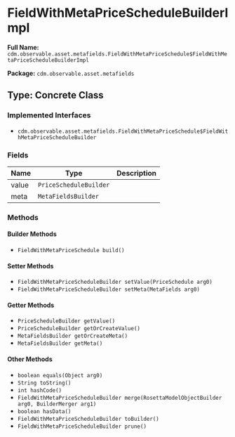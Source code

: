# FieldWithMetaPriceScheduleBuilderImpl

**Full Name:** `cdm.observable.asset.metafields.FieldWithMetaPriceSchedule$FieldWithMetaPriceScheduleBuilderImpl`

**Package:** `cdm.observable.asset.metafields`

## Type: Concrete Class

### Implemented Interfaces

- `cdm.observable.asset.metafields.FieldWithMetaPriceSchedule$FieldWithMetaPriceScheduleBuilder`

### Fields

| Name | Type | Description |
|------|------|-------------|
| value | `PriceScheduleBuilder` |  |
| meta | `MetaFieldsBuilder` |  |

### Methods

#### Builder Methods

- `FieldWithMetaPriceSchedule build()`

#### Setter Methods

- `FieldWithMetaPriceScheduleBuilder setValue(PriceSchedule arg0)`
- `FieldWithMetaPriceScheduleBuilder setMeta(MetaFields arg0)`

#### Getter Methods

- `PriceScheduleBuilder getValue()`
- `PriceScheduleBuilder getOrCreateValue()`
- `MetaFieldsBuilder getOrCreateMeta()`
- `MetaFieldsBuilder getMeta()`

#### Other Methods

- `boolean equals(Object arg0)`
- `String toString()`
- `int hashCode()`
- `FieldWithMetaPriceScheduleBuilder merge(RosettaModelObjectBuilder arg0, BuilderMerger arg1)`
- `boolean hasData()`
- `FieldWithMetaPriceScheduleBuilder toBuilder()`
- `FieldWithMetaPriceScheduleBuilder prune()`

